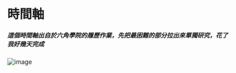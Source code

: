 # 時間軸
##### 這個時間軸出自於六角學院的履歷作業，先把最困難的部分拉出來單獨研究，花了我好幾天完成
![image](https://user-images.githubusercontent.com/30917086/101270073-56810580-37b0-11eb-825c-38b84cbc9268.png)




